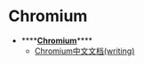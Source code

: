 # Chromium

* \*\*\*\*[**Chromium**](https://github.com/ahangchen/windy-afternoon/tree/0ed76feaed07a46585e67528211ae55b520e232d/android/chromium/chromnium/README.md)\*\*\*\*
  * [Chromium中文文档\(writing\)](https://www.gitbook.com/book/ahangchen/chromium_doc_zh)

